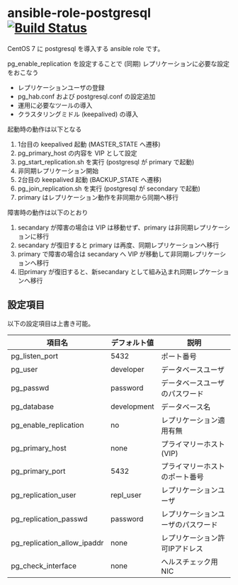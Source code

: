 # ansible-role-postgresql [![Build Status](https://travis-ci.org/izumimatsuo/ansible-role-postgresql.svg?branch=master)](https://travis-ci.org/izumimatsuo/ansible-role-postgresql)

CentOS 7 に postgresql を導入する ansible role です。

pg_enable_replication を設定することで (同期) レプリケーションに必要な設定をおこなう

- レプリケーションユーザの登録
- pg_hab.conf および postgresql.conf の設定追加
- 運用に必要なツールの導入
- クラスタリングミドル (keepalived) の導入

起動時の動作は以下となる

1. 1台目の keepalived 起動 (MASTER_STATE へ遷移)
1. pg_primary_host の内容を VIP として設定
1. pg_start_replication.sh を実行 (postgresql が primary で起動)
1. 非同期レプリケーション開始
1. 2台目の keepalived 起動 (BACKUP_STATE へ遷移)
1. pg_join_replication.sh を実行 (postgresql が secondary で起動)
1. primary はレプリケーション動作を非同期から同期へ移行

障害時の動作は以下のとおり

1. secandary が障害の場合は VIP は移動せず、primary は非同期レプリケーションに移行
1. secandary が復旧すると primary は再度、同期レプリケーションへ移行
1. primary で障害の場合は secandary へ VIP が移動して非同期レプリケーションへ移行
1. 旧primary が復旧すると、新secandary として組み込まれ同期レプケーションへ移行

## 設定項目

以下の設定項目は上書き可能。

| 項目名                | デフォルト値 | 説明       |
| --------------------- | ------------ | ---------- |
| pg_listen_port        | 5432         | ポート番号 |
| pg_user               | developer    | データベースユーザ |
| pg_passwd             | password     | データベースユーザのパスワード |
| pg_database           | development  | データベース名 |
| pg_enable_replication | no           | レプリケーション適用有無 |
| pg_primary_host       | none         | プライマリーホスト (VIP) |
| pg_primary_port       | 5432         | プライマリーホストのポート番号 |
| pg_replication_user   | repl_user    | レプリケーションユーザ |
| pg_replication_passwd | password     | レプリケーションユーザのパスワード |
| pg_replication_allow_ipaddr | none   | レプリケーション許可IPアドレス |
| pg_check_interface    | none         | ヘルスチェック用NIC |
